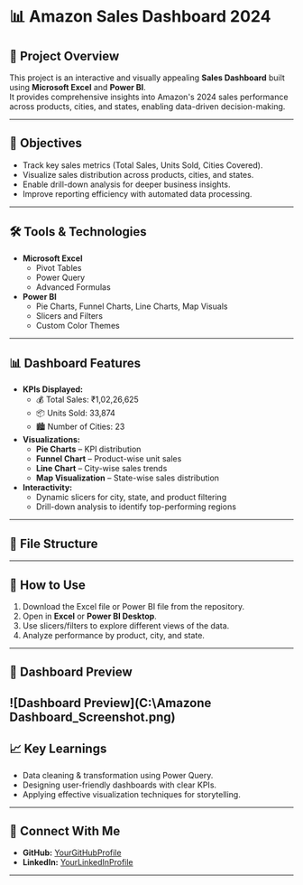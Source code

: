 # 📊 Amazon Sales Dashboard 2024

## 📌 Project Overview
This project is an interactive and visually appealing **Sales Dashboard** built using **Microsoft Excel** and **Power BI**.  
It provides comprehensive insights into Amazon's 2024 sales performance across products, cities, and states, enabling data-driven decision-making.

---

## 🎯 Objectives
- Track key sales metrics (Total Sales, Units Sold, Cities Covered).
- Visualize sales distribution across products, cities, and states.
- Enable drill-down analysis for deeper business insights.
- Improve reporting efficiency with automated data processing.

---

## 🛠 Tools & Technologies
- **Microsoft Excel**
  - Pivot Tables
  - Power Query
  - Advanced Formulas
- **Power BI**
  - Pie Charts, Funnel Charts, Line Charts, Map Visuals
  - Slicers and Filters
  - Custom Color Themes

---

## 📊 Dashboard Features
- **KPIs Displayed:**
  - 💰 Total Sales: ₹1,02,26,625
  - 📦 Units Sold: 33,874
  - 🏙 Number of Cities: 23
- **Visualizations:**
  - **Pie Charts** – KPI distribution
  - **Funnel Chart** – Product-wise unit sales
  - **Line Chart** – City-wise sales trends
  - **Map Visualization** – State-wise sales distribution
- **Interactivity:**
  - Dynamic slicers for city, state, and product filtering
  - Drill-down analysis to identify top-performing regions

---

## 📂 File Structure
---

## 🚀 How to Use
1. Download the Excel file or Power BI file from the repository.
2. Open in **Excel** or **Power BI Desktop**.
3. Use slicers/filters to explore different views of the data.
4. Analyze performance by product, city, and state.
---
## 📸 Dashboard Preview
![Dashboard Preview](C:\Amazone Dashboard_Screenshot.png)
---
## 📈 Key Learnings
- Data cleaning & transformation using Power Query.
- Designing user-friendly dashboards with clear KPIs.
- Applying effective visualization techniques for storytelling.

---

## 🤝 Connect With Me
- **GitHub:** [YourGitHubProfile](https://github.com/YourGitHubProfile)
- **LinkedIn:** [YourLinkedInProfile](https://linkedin.com/in/YourLinkedInProfile)

---

